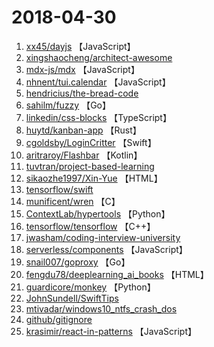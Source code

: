 # 2018-04-30

1. [xx45/dayjs](https://github.com/xx45/dayjs) 【JavaScript】
2. [xingshaocheng/architect-awesome](https://github.com/xingshaocheng/architect-awesome) 
3. [mdx-js/mdx](https://github.com/mdx-js/mdx) 【JavaScript】
4. [nhnent/tui.calendar](https://github.com/nhnent/tui.calendar) 【JavaScript】
5. [hendricius/the-bread-code](https://github.com/hendricius/the-bread-code) 
6. [sahilm/fuzzy](https://github.com/sahilm/fuzzy) 【Go】
7. [linkedin/css-blocks](https://github.com/linkedin/css-blocks) 【TypeScript】
8. [huytd/kanban-app](https://github.com/huytd/kanban-app) 【Rust】
9. [cgoldsby/LoginCritter](https://github.com/cgoldsby/LoginCritter) 【Swift】
10. [aritraroy/Flashbar](https://github.com/aritraroy/Flashbar) 【Kotlin】
11. [tuvtran/project-based-learning](https://github.com/tuvtran/project-based-learning) 
12. [sikaozhe1997/Xin-Yue](https://github.com/sikaozhe1997/Xin-Yue) 【HTML】
13. [tensorflow/swift](https://github.com/tensorflow/swift) 
14. [munificent/wren](https://github.com/munificent/wren) 【C】
15. [ContextLab/hypertools](https://github.com/ContextLab/hypertools) 【Python】
16. [tensorflow/tensorflow](https://github.com/tensorflow/tensorflow) 【C++】
17. [jwasham/coding-interview-university](https://github.com/jwasham/coding-interview-university) 
18. [serverless/components](https://github.com/serverless/components) 【JavaScript】
19. [snail007/goproxy](https://github.com/snail007/goproxy) 【Go】
20. [fengdu78/deeplearning_ai_books](https://github.com/fengdu78/deeplearning_ai_books) 【HTML】
21. [guardicore/monkey](https://github.com/guardicore/monkey) 【Python】
22. [JohnSundell/SwiftTips](https://github.com/JohnSundell/SwiftTips) 
23. [mtivadar/windows10_ntfs_crash_dos](https://github.com/mtivadar/windows10_ntfs_crash_dos) 
24. [github/gitignore](https://github.com/github/gitignore) 
25. [krasimir/react-in-patterns](https://github.com/krasimir/react-in-patterns) 【JavaScript】
